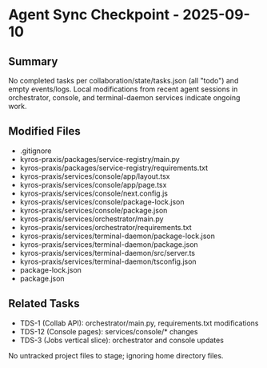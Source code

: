 # Agent Sync Checkpoint - 2025-09-10

## Summary
No completed tasks per collaboration/state/tasks.json (all "todo") and empty events/logs. Local modifications from recent agent sessions in orchestrator, console, and terminal-daemon services indicate ongoing work.

## Modified Files
- .gitignore
- kyros-praxis/packages/service-registry/main.py
- kyros-praxis/packages/service-registry/requirements.txt
- kyros-praxis/services/console/app/layout.tsx
- kyros-praxis/services/console/app/page.tsx
- kyros-praxis/services/console/next.config.js
- kyros-praxis/services/console/package-lock.json
- kyros-praxis/services/console/package.json
- kyros-praxis/services/orchestrator/main.py
- kyros-praxis/services/orchestrator/requirements.txt
- kyros-praxis/services/terminal-daemon/package-lock.json
- kyros-praxis/services/terminal-daemon/package.json
- kyros-praxis/services/terminal-daemon/src/server.ts
- kyros-praxis/services/terminal-daemon/tsconfig.json
- package-lock.json
- package.json

## Related Tasks
- TDS-1 (Collab API): orchestrator/main.py, requirements.txt modifications
- TDS-12 (Console pages): services/console/* changes
- TDS-3 (Jobs vertical slice): orchestrator and console updates

No untracked project files to stage; ignoring home directory files.